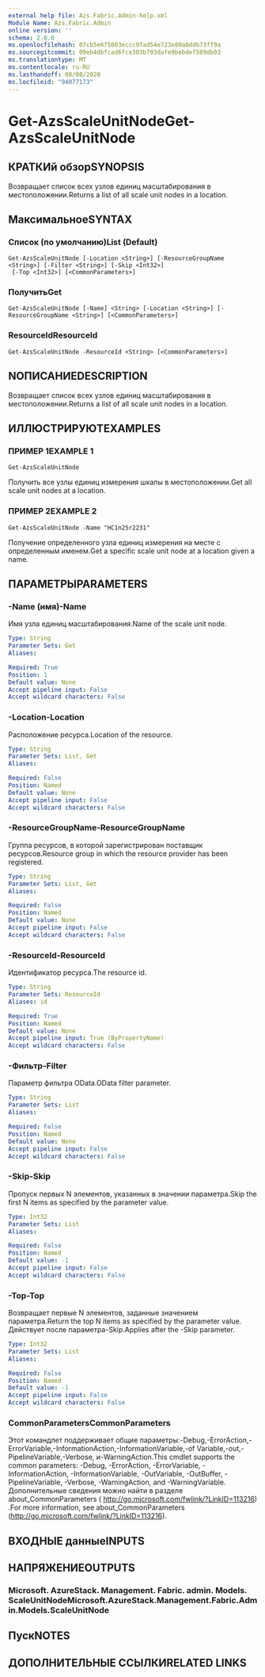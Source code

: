 ```yaml
---
external help file: Azs.Fabric.Admin-help.xml
Module Name: Azs.Fabric.Admin
online version: ''
schema: 2.0.0
ms.openlocfilehash: 07cb5e675003eccc9fad54e723e80a0ddb73ff9a
ms.sourcegitcommit: 09eb4dbfcad6fce303b793dafe9bebdef589db03
ms.translationtype: MT
ms.contentlocale: ru-RU
ms.lasthandoff: 08/08/2020
ms.locfileid: "94077173"
---
```

# <span data-ttu-id="8e67c-101">Get-AzsScaleUnitNode</span><span class="sxs-lookup"><span data-stu-id="8e67c-101">Get-AzsScaleUnitNode</span></span>

## <span data-ttu-id="8e67c-102">КРАТКИй обзор</span><span class="sxs-lookup"><span data-stu-id="8e67c-102">SYNOPSIS</span></span>
<span data-ttu-id="8e67c-103">Возвращает список всех узлов единиц масштабирования в местоположении.</span><span class="sxs-lookup"><span data-stu-id="8e67c-103">Returns a list of all scale unit nodes in a location.</span></span>

## <span data-ttu-id="8e67c-104">Максимальное</span><span class="sxs-lookup"><span data-stu-id="8e67c-104">SYNTAX</span></span>

### <span data-ttu-id="8e67c-105">Список (по умолчанию)</span><span class="sxs-lookup"><span data-stu-id="8e67c-105">List (Default)</span></span>
```
Get-AzsScaleUnitNode [-Location <String>] [-ResourceGroupName <String>] [-Filter <String>] [-Skip <Int32>]
 [-Top <Int32>] [<CommonParameters>]
```

### <span data-ttu-id="8e67c-106">Получить</span><span class="sxs-lookup"><span data-stu-id="8e67c-106">Get</span></span>
```
Get-AzsScaleUnitNode [-Name] <String> [-Location <String>] [-ResourceGroupName <String>] [<CommonParameters>]
```

### <span data-ttu-id="8e67c-107">ResourceId</span><span class="sxs-lookup"><span data-stu-id="8e67c-107">ResourceId</span></span>
```
Get-AzsScaleUnitNode -ResourceId <String> [<CommonParameters>]
```

## <span data-ttu-id="8e67c-108">NОПИСАНИЕ</span><span class="sxs-lookup"><span data-stu-id="8e67c-108">DESCRIPTION</span></span>
<span data-ttu-id="8e67c-109">Возвращает список всех узлов единиц масштабирования в местоположении.</span><span class="sxs-lookup"><span data-stu-id="8e67c-109">Returns a list of all scale unit nodes in a location.</span></span>

## <span data-ttu-id="8e67c-110">ИЛЛЮСТРИРУЮТ</span><span class="sxs-lookup"><span data-stu-id="8e67c-110">EXAMPLES</span></span>

### <span data-ttu-id="8e67c-111">ПРИМЕР 1</span><span class="sxs-lookup"><span data-stu-id="8e67c-111">EXAMPLE 1</span></span>
```
Get-AzsScaleUnitNode
```

<span data-ttu-id="8e67c-112">Получить все узлы единиц измерения шкалы в местоположении.</span><span class="sxs-lookup"><span data-stu-id="8e67c-112">Get all scale unit nodes at a location.</span></span>

### <span data-ttu-id="8e67c-113">ПРИМЕР 2</span><span class="sxs-lookup"><span data-stu-id="8e67c-113">EXAMPLE 2</span></span>
```
Get-AzsScaleUnitNode -Name "HC1n25r2231"
```

<span data-ttu-id="8e67c-114">Получение определенного узла единиц измерения на месте с определенным именем.</span><span class="sxs-lookup"><span data-stu-id="8e67c-114">Get a specific scale unit node at a location given a name.</span></span>

## <span data-ttu-id="8e67c-115">ПАРАМЕТРЫ</span><span class="sxs-lookup"><span data-stu-id="8e67c-115">PARAMETERS</span></span>

### <span data-ttu-id="8e67c-116">-Name (имя)</span><span class="sxs-lookup"><span data-stu-id="8e67c-116">-Name</span></span>
<span data-ttu-id="8e67c-117">Имя узла единиц масштабирования.</span><span class="sxs-lookup"><span data-stu-id="8e67c-117">Name of the scale unit node.</span></span>

```yaml
Type: String
Parameter Sets: Get
Aliases:

Required: True
Position: 1
Default value: None
Accept pipeline input: False
Accept wildcard characters: False
```

### <span data-ttu-id="8e67c-118">-Location</span><span class="sxs-lookup"><span data-stu-id="8e67c-118">-Location</span></span>
<span data-ttu-id="8e67c-119">Расположение ресурса.</span><span class="sxs-lookup"><span data-stu-id="8e67c-119">Location of the resource.</span></span>

```yaml
Type: String
Parameter Sets: List, Get
Aliases:

Required: False
Position: Named
Default value: None
Accept pipeline input: False
Accept wildcard characters: False
```

### <span data-ttu-id="8e67c-120">-ResourceGroupName</span><span class="sxs-lookup"><span data-stu-id="8e67c-120">-ResourceGroupName</span></span>
<span data-ttu-id="8e67c-121">Группа ресурсов, в которой зарегистрирован поставщик ресурсов.</span><span class="sxs-lookup"><span data-stu-id="8e67c-121">Resource group in which the resource provider has been registered.</span></span>

```yaml
Type: String
Parameter Sets: List, Get
Aliases:

Required: False
Position: Named
Default value: None
Accept pipeline input: False
Accept wildcard characters: False
```

### <span data-ttu-id="8e67c-122">-ResourceId</span><span class="sxs-lookup"><span data-stu-id="8e67c-122">-ResourceId</span></span>
<span data-ttu-id="8e67c-123">Идентификатор ресурса.</span><span class="sxs-lookup"><span data-stu-id="8e67c-123">The resource id.</span></span>

```yaml
Type: String
Parameter Sets: ResourceId
Aliases: id

Required: True
Position: Named
Default value: None
Accept pipeline input: True (ByPropertyName)
Accept wildcard characters: False
```

### <span data-ttu-id="8e67c-124">-Фильтр</span><span class="sxs-lookup"><span data-stu-id="8e67c-124">-Filter</span></span>
<span data-ttu-id="8e67c-125">Параметр фильтра OData.</span><span class="sxs-lookup"><span data-stu-id="8e67c-125">OData filter parameter.</span></span>

```yaml
Type: String
Parameter Sets: List
Aliases:

Required: False
Position: Named
Default value: None
Accept pipeline input: False
Accept wildcard characters: False
```

### <span data-ttu-id="8e67c-126">-Skip</span><span class="sxs-lookup"><span data-stu-id="8e67c-126">-Skip</span></span>
<span data-ttu-id="8e67c-127">Пропуск первых N элементов, указанных в значении параметра.</span><span class="sxs-lookup"><span data-stu-id="8e67c-127">Skip the first N items as specified by the parameter value.</span></span>

```yaml
Type: Int32
Parameter Sets: List
Aliases:

Required: False
Position: Named
Default value: -1
Accept pipeline input: False
Accept wildcard characters: False
```

### <span data-ttu-id="8e67c-128">-Top</span><span class="sxs-lookup"><span data-stu-id="8e67c-128">-Top</span></span>
<span data-ttu-id="8e67c-129">Возвращает первые N элементов, заданные значением параметра.</span><span class="sxs-lookup"><span data-stu-id="8e67c-129">Return the top N items as specified by the parameter value.</span></span>
<span data-ttu-id="8e67c-130">Действует после параметра-Skip.</span><span class="sxs-lookup"><span data-stu-id="8e67c-130">Applies after the -Skip parameter.</span></span>

```yaml
Type: Int32
Parameter Sets: List
Aliases:

Required: False
Position: Named
Default value: -1
Accept pipeline input: False
Accept wildcard characters: False
```

### <span data-ttu-id="8e67c-131">CommonParameters</span><span class="sxs-lookup"><span data-stu-id="8e67c-131">CommonParameters</span></span>
<span data-ttu-id="8e67c-132">Этот командлет поддерживает общие параметры:-Debug,-ErrorAction,-ErrorVariable,-InformationAction,-InformationVariable,-of Variable,-out,-PipelineVariable,-Verbose, и-WarningAction.</span><span class="sxs-lookup"><span data-stu-id="8e67c-132">This cmdlet supports the common parameters: -Debug, -ErrorAction, -ErrorVariable, -InformationAction, -InformationVariable, -OutVariable, -OutBuffer, -PipelineVariable, -Verbose, -WarningAction, and -WarningVariable.</span></span> <span data-ttu-id="8e67c-133">Дополнительные сведения можно найти в разделе about_CommonParameters ( http://go.microsoft.com/fwlink/?LinkID=113216) .</span><span class="sxs-lookup"><span data-stu-id="8e67c-133">For more information, see about_CommonParameters (http://go.microsoft.com/fwlink/?LinkID=113216).</span></span>

## <span data-ttu-id="8e67c-134">ВХОДНЫЕ данные</span><span class="sxs-lookup"><span data-stu-id="8e67c-134">INPUTS</span></span>

## <span data-ttu-id="8e67c-135">НАПРЯЖЕНИЕ</span><span class="sxs-lookup"><span data-stu-id="8e67c-135">OUTPUTS</span></span>

### <span data-ttu-id="8e67c-136">Microsoft. AzureStack. Management. Fabric. admin. Models. ScaleUnitNode</span><span class="sxs-lookup"><span data-stu-id="8e67c-136">Microsoft.AzureStack.Management.Fabric.Admin.Models.ScaleUnitNode</span></span>

## <span data-ttu-id="8e67c-137">Пуск</span><span class="sxs-lookup"><span data-stu-id="8e67c-137">NOTES</span></span>

## <span data-ttu-id="8e67c-138">ДОПОЛНИТЕЛЬНЫЕ ССЫЛКИ</span><span class="sxs-lookup"><span data-stu-id="8e67c-138">RELATED LINKS</span></span>
